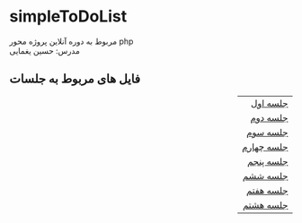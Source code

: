 # simpleToDoList
مربوط به دوره آنلاین پروژه محور php
<br>
مدرس: حسین یغمایی


## فایل های مربوط به جلسات
<div dir="rtl">
  
  
|               | 
|---------------|
|[جلسه اول](https://github.com/hsyir/simpleToDoList/tree/01)|
|[جلسه دوم](https://github.com/hsyir/simpleToDoList/tree/02)|
|[جلسه سوم](https://github.com/hsyir/simpleToDoList/tree/03)|
|[جلسه چهارم](https://github.com/hsyir/simpleToDoList/tree/04)|
|[جلسه پنجم](https://github.com/hsyir/simpleToDoList/tree/05)|
|[جلسه ششم](https://github.com/hsyir/simpleToDoList/tree/06)|
|[جلسه هفتم](https://github.com/hsyir/simpleToDoList/tree/07)|
|[جلسه هشتم](https://github.com/hsyir/simpleToDoList/tree/08)|

  
  
  </div>
